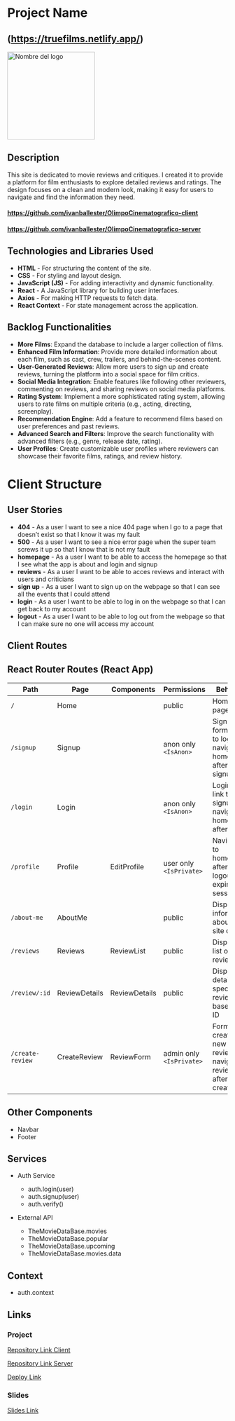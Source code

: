 # Project Name

## (https://truefilms.netlify.app/)

<img src="https://truefilms.netlify.app/assets/portada-Dm_TWCLL.png" alt="Nombre del logo" width="200"/>


## Description

This site is dedicated to movie reviews and critiques. I created it to provide a platform for film enthusiasts to explore detailed reviews and ratings. The design focuses on a clean and modern look, making it easy for users to navigate and find the information they need.

#### https://github.com/ivanballester/OlimpoCinematografico-client
#### https://github.com/ivanballester/OlimpoCinematografico-server

## Technologies and Libraries Used

- **HTML** - For structuring the content of the site.
- **CSS** - For styling and layout design.
- **JavaScript (JS)** - For adding interactivity and dynamic functionality.
- **React** - A JavaScript library for building user interfaces.
- **Axios** - For making HTTP requests to fetch data.
- **React Context** - For state management across the application.


## Backlog Functionalities

- **More Films**: Expand the database to include a larger collection of films.
- **Enhanced Film Information**: Provide more detailed information about each film, such as cast, crew, trailers, and behind-the-scenes content.
- **User-Generated Reviews**: Allow more users to sign up and create reviews, turning the platform into a social space for film critics.
- **Social Media Integration**: Enable features like following other reviewers, commenting on reviews, and sharing reviews on social media platforms.
- **Rating System**: Implement a more sophisticated rating system, allowing users to rate films on multiple criteria (e.g., acting, directing, screenplay).
- **Recommendation Engine**: Add a feature to recommend films based on user preferences and past reviews.
- **Advanced Search and Filters**: Improve the search functionality with advanced filters (e.g., genre, release date, rating).
- **User Profiles**: Create customizable user profiles where reviewers can showcase their favorite films, ratings, and review history.


# Client Structure

## User Stories

- **404** - As a user I want to see a nice 404 page when I go to a page that doesn’t exist so that I know it was my fault 
- **500** - As a user I want to see a nice error page when the super team screws it up so that I know that is not my fault
- **homepage** - As a user I want to be able to access the homepage so that I see what the app is about and login and signup
- **reviews** - As a user I want to be able to acces reviews and interact with users and criticians
- **sign up** - As a user I want to sign up on the webpage so that I can see all the events that I could attend
- **login** - As a user I want to be able to log in on the webpage so that I can get back to my account
- **logout** - As a user I want to be able to log out from the webpage so that I can make sure no one will access my account

## Client Routes


## React Router Routes (React App)
| Path                      | Page            | Components         | Permissions              | Behavior                                                      |
| ------------------------- | --------------- | ------------------ | ------------------------ | ------------------------------------------------------------- |
| `/`                       | Home            |                    | public                   | Home page                                                     |
| `/signup`                 | Signup          |                    | anon only `<IsAnon>`     | Signup form, link to login, navigate to homepage after signup |
| `/login`                  | Login           |                    | anon only `<IsAnon>`     | Login form, link to signup, navigate to homepage after login  |
| `/profile`                | Profile         | EditProfile        | user only `<IsPrivate>`  | Navigate to homepage after logout, expire session             |
| `/about-me`               | AboutMe         |                    | public                   | Display information about the site or user                    |
| `/reviews`                | Reviews         | ReviewList         | public                   | Display a list of all reviews                                 |
| `/review/:id`             | ReviewDetails   | ReviewDetails      | public                   | Display details of a specific review based on ID              |
| `/create-review`          | CreateReview    | ReviewForm         | admin only `<IsPrivate>` | Form to create a new review, navigate to review list after creation |


## Other Components

- Navbar
- Footer

## Services

- Auth Service
  - auth.login(user)
  - auth.signup(user)
  - auth.verify()


- External API
  - TheMovieDataBase.movies
  - TheMovieDataBase.popular
  - TheMovieDataBase.upcoming
  - TheMovieDataBase.movies.data
  
## Context

- auth.context
  
## Links


### Project

[Repository Link Client](https://github.com/ivanballester/OlimpoCinematografico-client)

[Repository Link Server](https://github.com/ivanballester/OlimpoCinematografico-server)

[Deploy Link](https://truefilms.netlify.app/)


### Slides

[Slides Link](www.your-slides-url-here.com)
